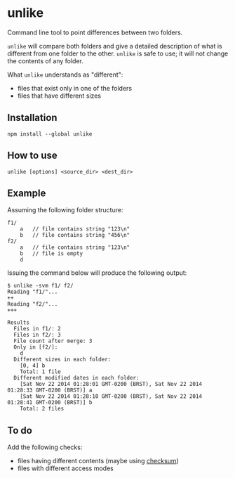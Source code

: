 unlike
======

Command line tool to point differences between two folders.

``unlike`` will compare both folders and give a detailed description of what is different from one 
folder to the other. ``unlike`` is safe to use; it will not change the contents of any folder.

What ``unlike`` understands as "different":

* files that exist only in one of the folders
* files that have different sizes

## Installation

    npm install --global unlike

## How to use

    unlike [options] <source_dir> <dest_dir>

## Example

Assuming the following folder structure:

    f1/
        a   // file contains string "123\n"
        b   // file contains string "456\n"
    f2/
        a   // file contains string "123\n"
        b   // file is empty
        d

Issuing the command below will produce the following output:

    $ unlike -svm f1/ f2/
    Reading "f1/"...
    ++
    Reading "f2/"...
    +++
    
    Results
      Files in f1/: 2
      Files in f2/: 3
      File count after merge: 3
      Only in [f2/]:
        d
      Different sizes in each folder:
        [0, 4] b
        Total: 1 file
      Different modified dates in each folder:
        [Sat Nov 22 2014 01:28:01 GMT-0200 (BRST), Sat Nov 22 2014 01:28:33 GMT-0200 (BRST)] a
        [Sat Nov 22 2014 01:28:10 GMT-0200 (BRST), Sat Nov 22 2014 01:28:41 GMT-0200 (BRST)] b
        Total: 2 files

## To do

Add the following checks:

* files having different contents (maybe using [checksum](https://github.com/dshaw/checksum))
* files with different access modes
